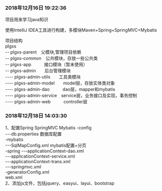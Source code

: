 ### 2018年12月16日 19:22:36
项目用来学习java知识 

使用IntelliJ IDEA工具进行构建，多模块Maven+Spring+SpringMVC+Mybatis 

项目结构<br>
  plgxs<br>
  -- plgxs-parent　父模块,管理项目依赖<br>
  -- plgxs-common　公共模块，存放一些公共类<br>
  -- plgxs-app　　　接口模块（暂未使用）<br>
  -- plgxs-admin　　后台管理模块<br>
  ---- plgxs-admin-utils　　工具类模块<br>
  ---- plgxs-admin-model　　model层，存放实体类对象<br>
  ---- plgxs-admin-dao　　　dao层，mapper和mybatis<br>
  ---- plgxs-admin-service　service层，业务接口及实现，事务控制<br>
  ---- plgxs-admin-web　　　controller层<br>
  
### 2018年12月18日 14:03:30
  1、配置Spring SpringMVC Mybatis
  -config  
  ---db.properties 数据库配置  
  -mybatis  
  ---SqlMapConfig.xml mybatis配置+分页  
  -spring
  ---applicationContext-dao.xml  
  ---applicationContext-service.xml  
  ---applicationContext-trans.xml  
  ---springmvc.xml  
  -generatorConfig.xml  
  web.xml  
  2、添加js文件，包括jquery、easyui、layui、bootstrap  
